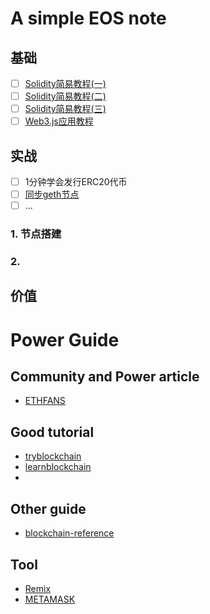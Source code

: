 
# A simple EOS note

## 基础

- [ ] [Solidity简易教程(一)](https://github.com/gavinwyf/ethereum_note/blob/master/book/simplesSolidity01.md)
- [ ] [Solidity简易教程(二)](https://github.com/gavinwyf/ethereum_note/blob/master/book/simplesSolidity02.md)
- [ ] [Solidity简易教程(三)](https://github.com/gavinwyf/ethereum_note/blob/master/book/simplesSolidity03.md)
- [ ] [Web3.js应用教程](https://github.com/gavinwyf/ethereum_note/blob/master/book/web3.md)

## 实战

- [ ] 1分钟学会发行ERC20代币
- [ ] [同步geth节点](https://github.com/gavinwyf/ethereum_note/blob/master/book/gethNode.md)
- [ ] ...

### 1. 节点搭建
### 2. 


## 价值

# Power Guide

## Community and Power article

- [ETHFANS](https://ethfans.org/wikis/Home)

## Good tutorial

- [tryblockchain](http://me.tryblockchain.org/index.html) 
- [learnblockchain](https://learnblockchain.cn/)
- 

## Other guide

- [blockchain-reference](https://github.com/gymgle/blockchain-reference)

## Tool

- [Remix](https://remix.ethereum.org)
- [METAMASK](https://metamask.io/)

